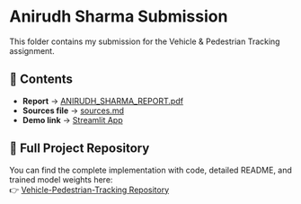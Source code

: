 # Anirudh Sharma Submission

This folder contains my submission for the Vehicle & Pedestrian Tracking assignment.  

## 📌 Contents
- **Report** → [ANIRUDH_SHARMA_REPORT.pdf](./ANIRUDH_SHARMA_REPORT.pdf)  
- **Sources file** → [sources.md](./sources.md)  
- **Demo link** → [Streamlit App](https://vehicle-pedestrian-tracking-e2njc6uozbjkuhup6jvzxy.streamlit.app/)  

## 📂 Full Project Repository
You can find the complete implementation with code, detailed README, and trained model weights here:  
👉 [Vehicle-Pedestrian-Tracking Repository](https://github.com/ANIRUDH-SHARMA-25/vehicle-pedestrian-tracking)


